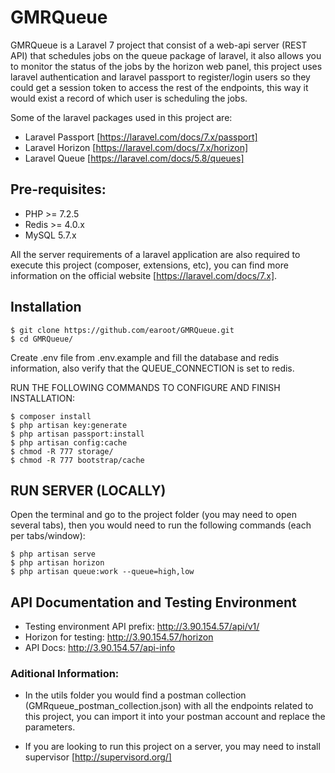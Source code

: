# GMRQueue

GMRQueue is a Laravel 7 project that consist of a web-api server (REST API) that schedules jobs on the queue package of laravel, it also allows you to monitor the status of the jobs by the horizon web panel, this project uses laravel authentication and laravel passport to register/login users so they could get a session token to access the rest of the endpoints, this way it would exist a record of which user is scheduling the jobs.

Some of the laravel packages used in this project are:

  - Laravel Passport [https://laravel.com/docs/7.x/passport]
  - Laravel Horizon [https://laravel.com/docs/7.x/horizon]
  - Laravel Queue [https://laravel.com/docs/5.8/queues]

## Pre-requisites:

  - PHP >= 7.2.5
  - Redis >= 4.0.x
  - MySQL 5.7.x

All the server requirements of a laravel application are also required to execute this project (composer, extensions, etc), you can find more information on the official website [https://laravel.com/docs/7.x].

## Installation

    $ git clone https://github.com/earoot/GMRQueue.git
    $ cd GMRQueue/

Create .env file from .env.example and fill the database and redis information, also verify that the QUEUE_CONNECTION is set to redis.

RUN THE FOLLOWING COMMANDS TO CONFIGURE AND FINISH INSTALLATION:

    $ composer install
    $ php artisan key:generate
    $ php artisan passport:install
    $ php artisan config:cache
    $ chmod -R 777 storage/
    $ chmod -R 777 bootstrap/cache

## RUN SERVER (LOCALLY)

Open the terminal and go to the project folder (you may need to open several tabs), then you would need to run the following commands (each per tabs/window):

    $ php artisan serve
    $ php artisan horizon
    $ php artisan queue:work --queue=high,low

## API Documentation and Testing Environment

 - Testing environment API prefix: http://3.90.154.57/api/v1/
 - Horizon for testing: http://3.90.154.57/horizon
 - API Docs: http://3.90.154.57/api-info

### Aditional Information:
 - In the utils folder you would find a postman collection (GMRqueue_postman_collection.json) with all the endpoints related to this project, you can import it into your postman account and replace the parameters.

 - If you are looking to run this project on a server, you may need to install supervisor [http://supervisord.org/]


    
